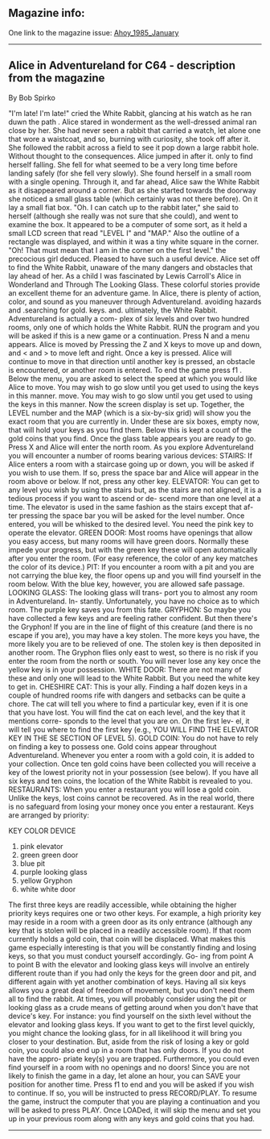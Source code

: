## Magazine info: 
One link to the magazine issue:  [Ahoy_1985_January](https://archive.org/details/Ahoy_Issue_13_1985-01_Ion_International_US)
____

## Alice in Adventureland for C64 - description from the magazine

By Bob Spirko

"I'm late! I'm late!" cried the White Rabbit, glancing at his watch as he ran duwn the path . Alice stared in wonderment as the well-dressed animal ran close by her. She had never seen a rabbit that carried a watch, let alone one that wore a waistcoat, and so, burning with curiosity, she took off after it. 
She followed the rabbit across a field to see it pop down a large rabbit hole. Without thought to the consequences. Alice jumped in after it. only to find herself falling. She fell for what seemed to be a very long time before landing safely (for she fell very slowly). She found herself in a small room with a single opening. Through it, and far ahead, Alice saw the White Rabbit as it disappeared around a corner. But as she started towards the doorway she noticed a small glass table (which certainly was not there before). On it lay a small fiat box. "Oh. I can catch up to the rabbit later," she said to herself (although she really was not sure that she could), and went to examine the box. It appeared to be a computer of some sort, as it held a small LCD screen that read "LEVEL I" and "MAP." Also the outline of a rectangle was displayed, and within it was a tiny white square in the corner. "Oh! That must mean that I am in the corner on the first level." the precocious girl deduced. 
Pleased to have such a useful device. Alice set off to find the White Rabbit, unaware of the many dangers and obstacles that lay ahead of her. As a child I was fascinated by Lewis Carroll's Alice in Wonderland and Through The Looking Glass. These colorful stories provide an excellent theme for an adventure game. In Alice, there is plenty of action, color, and sound as you maneuver through Adventureland. avoiding hazards and .searching for gold. keys. and. ultimately, the White Rabbit. Adventureland is actually a com- plex of six levels and over two hundred rooms, only one of which holds the White Rabbit. RUN the program and you will be asked if this is a new game or a continuation. Press N and a menu appears. Alice is moved by Pressing the Z and X keys to move up and down, and < and > to move left and right. Once a key is pressed. Alice will continue to move in that direction until another key is pressed, an obstacle is encountered, or another room is entered. To end the game press f1 . Below the menu, you are asked to select the speed at which you would like Alice to move. You may wish to go slow until you get used to using the keys in this manner.
move. You may wish to go slow until you get used to using the keys in this manner.
Now the screen display is set up. Together, the LEVEL number and the MAP (which is a six-by-six grid) will show you the exact room that you are currently in. Under these are six boxes, empty now, that will hold your keys as you find them. Below this is kept a count of the gold coins that you find. Once the glass table appears you are ready to go. Press X and Alice will enter the north room.
As you explore Adventureland you will encounter a number of rooms bearing various devices:
STAIRS: If Alice enters a room with a staircase going up or down, you will be asked if you wish to use them. If so, press the space bar and Alice will appear in the room above or below. If not, press any other key.
ELEVATOR: You can get to any level you wish by using the stairs but, as the stairs are not aligned, it is a tedious process if you want to ascend or de- scend more than one level at a time. The elevator is used in the same fashion as the stairs except that af- ter pressing the space bar you will be asked for the level number. Once entered, you will be whisked to the desired level. You need the pink key to operate the elevator.
GREEN DOOR: Most rooms have openings that allow you easy access, but many rooms will have green doors. Normally these impede your progress, but with the green key these will open automatically after you enter the room. (For easy reference, the color of any key matches the color of its device.)
PIT: If you encounter a room with a pit and you are not carrying the blue key, the floor opens up and you will find yourself in the room below. With the blue key, however, you are allowed safe passage.
LOOKING GLASS: The looking glass will trans- port you to almost any room in Adventureland. In- stantly. Unfortunately, you have no choice as to which room. The purple key saves you from this fate.
GRYPHON: So maybe you have collected a few keys and are feeling rather confident. But then there's the Gryphon! If you are in the line of flight of this creature (and there is no escape if you are), you may have a key stolen. The more keys you have, the more likely you are to be relieved of one. The stolen key is then deposited in another room. The Gryphon flies only east to west, so there is no risk if you enter the room from the north or south. You will never lose any key once the yellow key is in your possession.
WHITE DOOR: There are not many of these and only one will lead to the White Rabbit. But you need the white key to get in.
CHESHIRE CAT: This is your ally. Finding a half dozen keys in a couple of hundred rooms rife with dangers and setbacks can be quite a chore. The cat will tell you where to find a particular key, even if it is one that you have lost. You will find the cat on each level, and the key that it mentions corre- sponds to the level that you are on. On the first lev- el, it will tell you where to find the first key (e.g., YOU WILL FIND THE ELEVATOR KEY IN THE SE SECTION OF LEVEL 5).
GOLD COIN: You do not have to rely on finding a key to possess one. Gold coins appear throughout Adventureland. Whenever you enter a room with a gold coin, it is added to your collection. Once ten gold coins have been collected you will receive a key of the lowest priority not in your possession (see below). If you have all six keys and ten coins, the location of the White Rabbit is revealed to you.
RESTAURANTS: When you enter a restaurant you will lose a gold coin. Unlike the keys, lost coins cannot be recovered. As in the real world, there is no safeguard from losing your money once you enter a restaurant.
Keys are arranged by priority:

KEY COLOR       DEVICE
1. pink         elevator
2. green        green door
3. blue         pit
4. purple       looking glass
5. yellow       Gryphon
6. white        white door

The first three keys are readily accessible, while obtaining the higher priority keys requires one or two other keys. For example, a high priority key may reside in a room with a green door as its only entrance (although any key that is stolen will be placed in a readily accessible room). If that room currently holds a gold coin, that coin will be displaced.
What makes this game especially interesting is that you will be constantly finding and losing keys, so that you must conduct yourself accordingly. Go- ing from point A to point B with the elevator and looking glass keys will involve an entirely different route than if you had only the keys for the green door and pit, and different again with yet another combination of keys. Having all six keys allows you a great deal of freedom of movement, but you don't need them all to find the rabbit.
At times, you will probably consider using the pit or looking glass as a crude means of getting around when you don't have that device's key. For instance: you find yourself on the sixth level without the elevator and looking glass keys. If you want to get to the first level quickly, you might chance the looking glass, for in all likelihood it will bring you closer to your destination. But, aside from the risk of losing a key or gold coin, you could also end up in a room that has only doors. If you do not have the appro- priate key(s) you are trapped. Furthermore, you could even find yourself in a room with no openings and no doors!
Since you are not likely to finish the game in a day, let alone an hour, you can SAVE your position for another time. Press f1 to end and you will be asked if you wish to continue. If so, you will be instructed to press RECORD/PLAY. To resume the game, instruct the computer that you are playing a continuation and you will be asked to press PLAY. Once LOADed, it will skip the menu and set you up in your previous room along with any keys and gold coins that you had.

____
